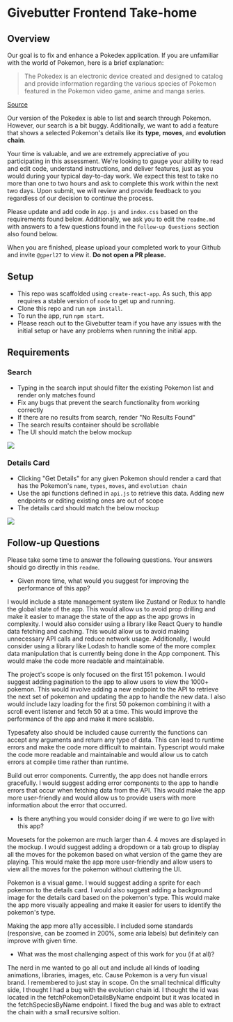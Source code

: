 # Givebutter Frontend Take-home

## Overview

Our goal is to fix and enhance a Pokedex application. If you are unfamiliar with the world of Pokemon, here is a brief explanation:

> The Pokedex is an electronic device created and designed to catalog and provide information regarding the various species of Pokemon featured in the Pokemon video game, anime and manga series.

[Source](https://pokemon.fandom.com/wiki/Pokedex)

Our version of the Pokedex is able to list and search through Pokemon. However, our search is a bit buggy. Additionally, we want to add a feature that shows a selected Pokemon's details like its **type**, **moves**, and **evolution chain**.

Your time is valuable, and we are extremely appreciative of you participating in this assessment. We're looking to gauge your ability to read and edit code, understand instructions, and deliver features, just as you would during your typical day-to-day work. We expect this test to take no more than one to two hours and ask to complete this work within the next two days. Upon submit, we will review and provide feedback to you regardless of our decision to continue the process.

Please update and add code in `App.js` and `index.css` based on the requirements found below. Additionally, we ask you to edit the `readme.md` with answers to a few questions found in the `Follow-up Questions` section also found below.

When you are finished, please upload your completed work to your Github and invite `@gperl27` to view it. **Do not open a PR please.**

## Setup

- This repo was scaffolded using `create-react-app`. As such, this app requires a stable version of `node` to get up and running.
- Clone this repo and run `npm install`.
- To run the app, run `npm start`.
- Please reach out to the Givebutter team if you have any issues with the initial setup or have any problems when running the initial app.

## Requirements

### Search

- Typing in the search input should filter the existing Pokemon list and render only matches found
- Fix any bugs that prevent the search functionality from working correctly
- If there are no results from search, render "No Results Found"
- The search results container should be scrollable
- The UI should match the below mockup

![](mockup0.png)

### Details Card

- Clicking "Get Details" for any given Pokemon should render a card that has the Pokemon's `name`, `types`, `moves`, and `evolution chain`
- Use the api functions defined in `api.js` to retrieve this data. Adding new endpoints or editing existing ones are out of scope
- The details card should match the below mockup

![](mockup1.png)

## Follow-up Questions

Please take some time to answer the following questions. Your answers should go directly in this `readme`.

- Given more time, what would you suggest for improving the performance of this app?

I would include a state management system like Zustand or Redux to handle the global state of the app. This would allow us to avoid prop drilling and make it easier to manage the state of the app as the app grows in complexity. I would also consider using a library like React Query to handle data fetching and caching. This would allow us to avoid making unnecessary API calls and reduce network usage. Additionally, I would consider using a library like Lodash to handle some of the more complex data manipulation that is currently being done in the App component. This would make the code more readable and maintainable.

The project's scope is only focused on the first 151 pokemon. I would suggest adding pagination to the app to allow users to view the 1000+ pokemon. This would involve adding a new endpoint to the API to retrieve the next set of pokemon and updating the app to handle the new data. I also would include lazy loading for the first 50 pokemon combining it with a scroll event listener and fetch 50 at a time. This would improve the performance of the app and make it more scalable.

Typesafety also should be included cause currently the functions can accept any arguments and return any type of data. This can lead to runtime errors and make the code more difficult to maintain. Typescript would make the code more readable and maintainable and would allow us to catch errors at compile time rather than runtime.

Build out error components. Currently, the app does not handle errors gracefully. I would suggest adding error components to the app to handle errors that occur when fetching data from the API. This would make the app more user-friendly and would allow us to provide users with more information about the error that occurred.

- Is there anything you would consider doing if we were to go live with this app?

Movesets for the pokemon are much larger than 4. 4 moves are displayed in the mockup. I would suggest adding a dropdown or a tab group to display all the moves for the pokemon based on what version of the game they are playing. This would make the app more user-friendly and allow users to view all the moves for the pokemon without cluttering the UI.

Pokemon is a visual game. I would suggest adding a sprite for each pokemon to the details card. I would also suggest adding a background image for the details card based on the pokemon's type. This would make the app more visually appealing and make it easier for users to identify the pokemon's type.

Making the app more a11y accessible. I included some standards (responsive, can be zoomed in 200%, some aria labels) but definitely can improve with given time.

- What was the most challenging aspect of this work for you (if at all)?

The nerd in me wanted to go all out and include all kinds of loading animations, libraries, images, etc. Cause Pokemon is a very fun visual brand. I remembered to just stay in scope. On the small technical difficulty side, I thought I had a bug with the evolution chain id. I thought the id was located in the fetchPokemonDetailsByName endpoint but it was located in the fetchSpeciesByName endpoint. I fixed the bug and was able to extract the chain with a small recursive soltion.
